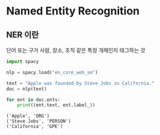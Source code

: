 # Named Entity Recognition

## NER 이란

단어 또는 구가 사람, 장소, 조직 같은 특정 개체인지 태그하는 것

```python
import spacy

nlp = spacy.load("en_core_web_sm")

text = "Apple was founded by Steve Jobs in California."
doc = nlp(text)

for ent in doc.ents:
    print((ent.text, ent.label_))
```

```output
('Apple', 'ORG')
('Steve Jobs', 'PERSON')
('California', 'GPE')
```
